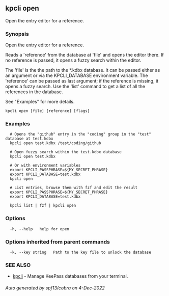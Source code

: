 ## kpcli open

Open the entry editor for a reference.

### Synopsis

Open the entry editor for a reference.

Reads a 'reference' from the database at 'file' and opens the editor there. If no reference is passed, it opens a fuzzy search within the editor.

The 'file' is the the path to the *.kdbx database. It can be passed either as an argument or via the KPCLI_DATABASE environment variable.
The 'reference' can be passed as last argument; if the reference is missing, it opens a fuzzy search.
Use the 'list' command to get a list of all the references in the database.

See "Examples" for more details.

```
kpcli open [file] [reference] [flags]
```

### Examples

```
  # Opens the "github" entry in the "coding" group in the "test" database at test.kdbx
  kpcli open test.kdbx /test/coding/github
  
  # Open fuzzy search within the test.kdbx database
  kpcli open test.kdbx

  # Or with environment variables
  export KPCLI_PASSPHRASE=${MY_SECRET_PHRASE}
  export KPCLI_DATABASE=test.kdbx
  kpcli open

  # List entries, browse them with fzf and edit the result
  export KPCLI_PASSPHRASE=${MY_SECRET_PHRASE}
  export KPCLI_DATABASE=test.kdbx

  kpcli list | fzf | kpcli open
```

### Options

```
  -h, --help   help for open
```

### Options inherited from parent commands

```
  -k, --key string   Path to the key file to unlock the database
```

### SEE ALSO

* [kpcli](kpcli.md)	 - Manage KeePass databases from your terminal.

###### Auto generated by spf13/cobra on 4-Dec-2022
